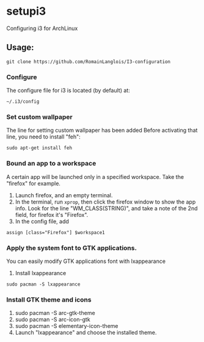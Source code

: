 # setupi3

Configuring i3 for ArchLinux

## Usage:

```
git clone https://github.com/RomainLanglois/I3-configuration
``` 

### Configure

The configure file for i3 is located (by default) at:
```
~/.i3/config
```

### Set custom wallpaper

The line for setting custom wallpaper has been added
Before activating that line, you need to install "feh":
```
sudo apt-get install feh
```

### Bound an app to a workspace

A certain app will be launched only in a specified workspace.
Take the "firefox" for example.

1. Launch firefox, and an empty terminal.
2. In the terminal, run `xprop`, then click the firefox window to
   show the app info. Look for the line "WM_CLASS(STRING)", and
   take a note of the 2nd field, for firefox it's "Firefox".
3. In the config file, add
```
assign [class="Firefox"] $workspace1
```

### Apply the system font to GTK applications.

You can easily modify GTK applications font with lxappearance

1. Install lxappearance
```
sudo pacman -S lxappearance
```

### Install GTK theme and icons

1. sudo pacman -S arc-gtk-theme
2. sudo pacman -S arc-icon-gtk
3. sudo pacman -S elementary-icon-theme 
4. Launch "lxappearance" and choose the installed theme.
